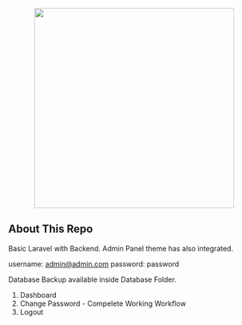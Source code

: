 <p align="center"><a href="https://laravel.com" target="_blank"><img src="https://raw.githubusercontent.com/laravel/art/master/logo-lockup/5%20SVG/2%20CMYK/1%20Full%20Color/laravel-logolockup-cmyk-red.svg" width="400"></a></p>


## About This Repo

Basic Laravel with Backend. Admin Panel theme has also integrated.

username: admin@admin.com
password: password

Database Backup available inside Database Folder.

1. Dashboard
2. Change Password - Compelete Working Workflow
3. Logout 


